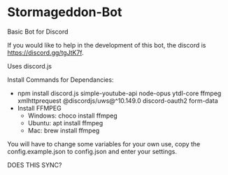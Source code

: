 # Stormageddon-Bot

Basic Bot for Discord

If you would like to help in the development of this bot, the discord is https://discord.gg/tgJtK7f.

Uses discord.js

Install Commands for Dependancies:
- npm install discord.js simple-youtube-api node-opus ytdl-core ffmpeg xmlhttprequest @discordjs/uws@^10.149.0 discord-oauth2 form-data
- Install FFMPEG
    - Windows: choco install ffmpeg
    - Ubuntu: apt install ffmpeg
    - Mac: brew install ffmpeg

You will have to change some variables for your own use, copy the config.example.json to config.json and enter your settings.

DOES THIS SYNC?